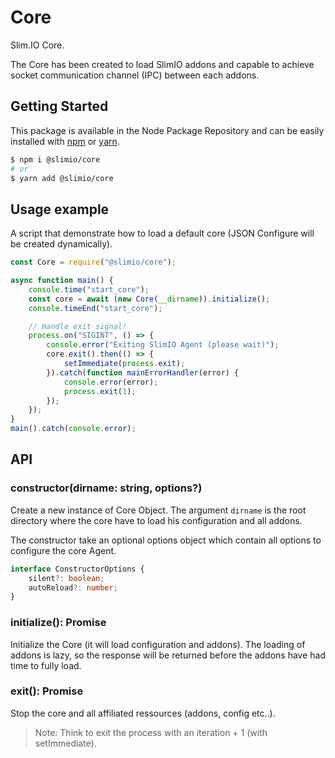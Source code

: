 # Core
Slim.IO Core.

The Core has been created to load SlimIO addons and capable to achieve socket communication channel (IPC) between each addons.

## Getting Started

This package is available in the Node Package Repository and can be easily installed with [npm](https://docs.npmjs.com/getting-started/what-is-npm) or [yarn](https://yarnpkg.com).

```bash
$ npm i @slimio/core
# or
$ yarn add @slimio/core
```

## Usage example

A script that demonstrate how to load a default core (JSON Configure will be created dynamically).

```js
const Core = require("@slimio/core");

async function main() {
    console.time("start_core");
    const core = await (new Core(__dirname)).initialize();
    console.timeEnd("start_core");

    // Handle exit signal!
    process.on("SIGINT", () => {
        console.error("Exiting SlimIO Agent (please wait)");
        core.exit().then(() => {
            setImmediate(process.exit);
        }).catch(function mainErrorHandler(error) {
            console.error(error);
            process.exit(1);
        });
    });
}
main().catch(console.error);
```

## API

### constructor(dirname: string, options?)
Create a new instance of Core Object. The argument `dirname` is the root directory where the core have to load his configuration and all addons.

The constructor take an optional options object which contain all options to configure the core Agent.
```ts
interface ConstructorOptions {
    silent?: boolean;
    autoReload?: number;
}
```

### initialize(): Promise<this>
Initialize the Core (it will load configuration and addons). The loading of addons is lazy, so the response will be returned before the addons have had time to fully load.

### exit(): Promise<void>
Stop the core and all affiliated ressources (addons, config etc..).

> Note: Think to exit the process with an iteration + 1 (with setImmediate).
